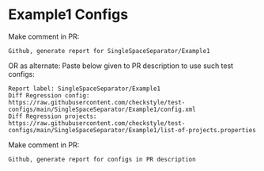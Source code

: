 # Example1 Configs
Make comment in PR:
```
Github, generate report for SingleSpaceSeparator/Example1
```
OR as alternate:
Paste below given to PR description to use such test configs:
```
Report label: SingleSpaceSeparator/Example1
Diff Regression config: https://raw.githubusercontent.com/checkstyle/test-configs/main/SingleSpaceSeparator/Example1/config.xml
Diff Regression projects: https://raw.githubusercontent.com/checkstyle/test-configs/main/SingleSpaceSeparator/Example1/list-of-projects.properties
```
Make comment in PR:
```
Github, generate report for configs in PR description
```
